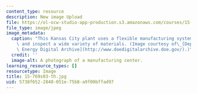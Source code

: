 ```yaml
---
content_type: resource
description: New image Upload
file: https://ol-ocw-studio-app-production.s3.amazonaws.com/courses/15-769-operations-strategy-spring-2003/5738f6522840051e75b8a9f00bffad97_15-769s03-th.jpg
file_type: image/jpeg
image_metadata:
  caption: "This Kansas City plant uses a flexible manufacturing system to produce\
    \ and inspect a wide variety of materials. (Image courtesy of\_[Department of\
    \ Energy Digital Archive](http://www.doedigitalarchive.doe.gov/).)"
  credit: ''
  image-alt: A photograph of a manufacturing center.
learning_resource_types: []
resourcetype: Image
title: 15-769s03-th.jpg
uid: 5738f652-2840-051e-75b8-a9f00bffad97
---
```


